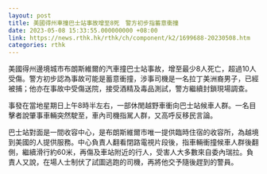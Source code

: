 ```yaml
---
layout: post
title: 美國得州車撞巴士站事故增至8死　警方初步指蓄意衝撞
date: 2023-05-08 15:33:55.000000000 +08:00
link: https://news.rthk.hk/rthk/ch/component/k2/1699688-20230508.htm
categories: rthk
---
```


美國得州邊境城市布朗斯維爾的汽車撞巴士站事故，增至最少8人死亡，超過10人受傷。警方初步認為事故可能是蓄意衝撞，涉事司機是一名拉丁美洲裔男子，已經被捕；他亦在事故中受傷送院，接受酒精及毒品測試，警方繼續封鎖現場調查。

事發在當地星期日上午8時半左右，一部休閒越野車衝向巴士站候車人群。一名目擊者說肇事車輛突然駛至，車內司機指駡人群，又高呼反移民言論。 

巴士站對面是一間收容中心，是布朗斯維爾市唯一提供臨時住宿的收容所，為越境到美國的人提供服務。中心負責人翻看閉路電視片段後，指車輛衝撞候車人群後翻側，繼續滑行約60米，再傷及車站附近的行人，受害人大多數來自委內瑞拉。負責人又說，在場人士制伏了試圖逃跑的司機，再將他交予隨後趕到的警員。
